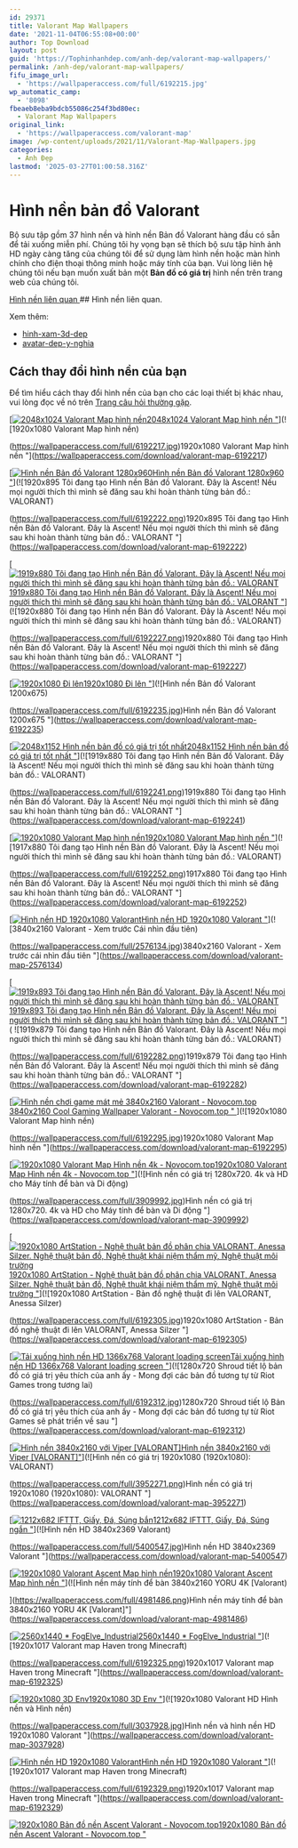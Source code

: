 ```yaml
---
id: 29371
title: Valorant Map Wallpapers
date: '2021-11-04T06:55:08+00:00'
author: Top Download
layout: post
guid: 'https://Tophinhanhdep.com/anh-dep/valorant-map-wallpapers/'
permalink: /anh-dep/valorant-map-wallpapers/
fifu_image_url:
  - 'https://wallpaperaccess.com/full/6192215.jpg'
wp_automatic_camp:
  - '8098'
fbeaeb8eba9bdcb55086c254f3bd80ec:
  - Valorant Map Wallpapers
original_link:
  - 'https://wallpaperaccess.com/valorant-map'
image: /wp-content/uploads/2021/11/Valorant-Map-Wallpapers.jpg
categories:
  - Ảnh Đẹp
lastmod: '2025-03-27T01:00:58.316Z'
---
```

# Hình nền bản đồ Valorant

Bộ sưu tập gồm 37 hình nền và hình nền Bản đồ Valorant hàng đầu có sẵn để tải xuống miễn phí. Chúng tôi hy vọng bạn sẽ thích bộ sưu tập hình ảnh HD ngày càng tăng của chúng tôi để sử dụng làm hình nền hoặc màn hình chính cho điện thoại thông minh hoặc máy tính của bạn. Vui lòng liên hệ chúng tôi nếu bạn muốn xuất bản một **Bản đồ có giá trị** hình nền trên trang web của chúng tôi.

[Hình nền liên quan ](#related) ## Hình nền liên quan.

   
 Xem thêm:

   
- [hinh-xam-3d-dep](https://tophinhanhdep.com/hinh-xam-dep/hinh-xam-3d-dep/)
- [avatar-dep-y-nghia](https://tophinhanhdep.com/anh-avatar/avatar-dep-y-nghia/)

## Cách thay đổi hình nền của bạn

Để tìm hiểu cách thay đổi hình nền của bạn cho các loại thiết bị khác nhau, vui lòng đọc về nó trên [Trang câu hỏi thường gặp](https://tophinhanhdep.com/faq/).

  
[[![2048x1024 Valorant Map hình nền](https://wallpaperaccess.com/full/6192215.jpg)2048x1024 Valorant Map hình nền "](https://wallpaperaccess.com/download/valorant-map-6192215)](![1920x1080 Valorant Map hình nền)

(https://wallpaperaccess.com/full/6192217.jpg)1920x1080 Valorant Map hình nền "](https://wallpaperaccess.com/download/valorant-map-6192217)

[[![Hình nền Bản đồ Valorant 1280x960](https://wallpaperaccess.com/full/6192218.jpg)Hình nền Bản đồ Valorant 1280x960 "](https://wallpaperaccess.com/download/valorant-map-6192218)](![1920x895 Tôi đang tạo Hình nền Bản đồ Valorant.  Đây là Ascent!  Nếu mọi người thích thì mình sẽ đăng sau khi hoàn thành từng bản đồ.: VALORANT)

(https://wallpaperaccess.com/full/6192222.png)1920x895 Tôi đang tạo Hình nền Bản đồ Valorant. Đây là Ascent! Nếu mọi người thích thì mình sẽ đăng sau khi hoàn thành từng bản đồ.: VALORANT "](https://wallpaperaccess.com/download/valorant-map-6192222)

[[![1919x880 Tôi đang tạo Hình nền Bản đồ Valorant.  Đây là Ascent!  Nếu mọi người thích thì mình sẽ đăng sau khi hoàn thành từng bản đồ.: VALORANT](https://wallpaperaccess.com/full/6192224.png)1919x880 Tôi đang tạo Hình nền Bản đồ Valorant. Đây là Ascent! Nếu mọi người thích thì mình sẽ đăng sau khi hoàn thành từng bản đồ.: VALORANT "](https://wallpaperaccess.com/download/valorant-map-6192224)](![1920x880 Tôi đang tạo Hình nền Bản đồ Valorant.  Đây là Ascent!  Nếu mọi người thích thì mình sẽ đăng sau khi hoàn thành từng bản đồ.: VALORANT)

(https://wallpaperaccess.com/full/6192227.png)1920x880 Tôi đang tạo Hình nền Bản đồ Valorant. Đây là Ascent! Nếu mọi người thích thì mình sẽ đăng sau khi hoàn thành từng bản đồ.: VALORANT "](https://wallpaperaccess.com/download/valorant-map-6192227)

[[![1920x1080 Đi lên](https://wallpaperaccess.com/full/6192233.png)1920x1080 Đi lên "](https://wallpaperaccess.com/download/valorant-map-6192233)](![Hình nền Bản đồ Valorant 1200x675)

(https://wallpaperaccess.com/full/6192235.jpg)Hình nền Bản đồ Valorant 1200x675 "](https://wallpaperaccess.com/download/valorant-map-6192235)

[[![2048x1152 Hình nền bản đồ có giá trị tốt nhất](https://wallpaperaccess.com/full/6192238.jpg)2048x1152 Hình nền bản đồ có giá trị tốt nhất "](https://wallpaperaccess.com/download/valorant-map-6192238)](![1919x880 Tôi đang tạo Hình nền Bản đồ Valorant.  Đây là Ascent!  Nếu mọi người thích thì mình sẽ đăng sau khi hoàn thành từng bản đồ.: VALORANT)

(https://wallpaperaccess.com/full/6192241.png)1919x880 Tôi đang tạo Hình nền Bản đồ Valorant. Đây là Ascent! Nếu mọi người thích thì mình sẽ đăng sau khi hoàn thành từng bản đồ.: VALORANT "](https://wallpaperaccess.com/download/valorant-map-6192241)

[[![1920x1080 Valorant Map hình nền](https://wallpaperaccess.com/full/6192248.jpg)1920x1080 Valorant Map hình nền "](https://wallpaperaccess.com/download/valorant-map-6192248)](![1917x880 Tôi đang tạo Hình nền Bản đồ Valorant.  Đây là Ascent!  Nếu mọi người thích thì mình sẽ đăng sau khi hoàn thành từng bản đồ.: VALORANT)

(https://wallpaperaccess.com/full/6192252.png)1917x880 Tôi đang tạo Hình nền Bản đồ Valorant. Đây là Ascent! Nếu mọi người thích thì mình sẽ đăng sau khi hoàn thành từng bản đồ.: VALORANT "](https://wallpaperaccess.com/download/valorant-map-6192252)

[[![Hình nền HD 1920x1080 Valorant](https://wallpaperaccess.com/full/6192264.jpg)Hình nền HD 1920x1080 Valorant "](https://wallpaperaccess.com/download/valorant-map-6192264)](![3840x2160 Valorant - Xem trước Cái nhìn đầu tiên)

(https://wallpaperaccess.com/full/2576134.jpg)3840x2160 Valorant - Xem trước cái nhìn đầu tiên "](https://wallpaperaccess.com/download/valorant-map-2576134)

[[![1919x893 Tôi đang tạo Hình nền Bản đồ Valorant.  Đây là Ascent!  Nếu mọi người thích thì mình sẽ đăng sau khi hoàn thành từng bản đồ.: VALORANT](https://wallpaperaccess.com/full/6192275.png)1919x893 Tôi đang tạo Hình nền Bản đồ Valorant. Đây là Ascent! Nếu mọi người thích thì mình sẽ đăng sau khi hoàn thành từng bản đồ.: VALORANT "](https://wallpaperaccess.com/download/valorant-map-6192275)]( ![1919x879 Tôi đang tạo Hình nền Bản đồ Valorant.  Đây là Ascent!  Nếu mọi người thích thì mình sẽ đăng sau khi hoàn thành từng bản đồ.: VALORANT)

(https://wallpaperaccess.com/full/6192282.png)1919x879 Tôi đang tạo Hình nền Bản đồ Valorant. Đây là Ascent! Nếu mọi người thích thì mình sẽ đăng sau khi hoàn thành từng bản đồ.: VALORANT "](https://wallpaperaccess.com/download/valorant-map-6192282)

[[![Hình nền chơi game mát mẻ 3840x2160 Valorant - Novocom.top](https://wallpaperaccess.com/full/6192290.jpg)3840x2160 Cool Gaming Wallpaper Valorant - Novocom.top " ](https://wallpaperaccess.com/download/valorant-map-6192290)](![1920x1080 Valorant Map hình nền)

(https://wallpaperaccess.com/full/6192295.jpg)1920x1080 Valorant Map hình nền "](https://wallpaperaccess.com/download/valorant-map-6192295)

[[![1920x1080 Valorant Map Hình nền 4k - Novocom.top](https://wallpaperaccess.com/full/6192298.jpg)1920x1080 Valorant Map Hình nền 4k - Novocom.top "](https://wallpaperaccess.com/download/valorant-map-6192298)](![Hình nền có giá trị 1280x720.  4k và HD cho Máy tính để bàn và Di động)

(https://wallpaperaccess.com/full/3909992.jpg)Hình nền có giá trị 1280x720. 4k và HD cho Máy tính để bàn và Di động "](https://wallpaperaccess.com/download/valorant-map-3909992)

[[![1920x1080 ArtStation - Nghệ thuật bản đồ phân chia VALORANT, Anessa Silzer.  Nghệ thuật bản đồ, Nghệ thuật khái niệm thẩm mỹ, Nghệ thuật môi trường](https://wallpaperaccess.com/full/6192301.jpg)1920x1080 ArtStation - Nghệ thuật bản đồ phân chia VALORANT, Anessa Silzer. Nghệ thuật bản đồ, Nghệ thuật khái niệm thẩm mỹ, Nghệ thuật môi trường "](https://wallpaperaccess.com/download/valorant-map-6192301)](![1920x1080 ArtStation - Bản đồ nghệ thuật đi lên VALORANT, Anessa Silzer)

(https://wallpaperaccess.com/full/6192305.jpg)1920x1080 ArtStation - Bản đồ nghệ thuật đi lên VALORANT, Anessa Silzer "](https://wallpaperaccess.com/download/valorant-map-6192305)

[[![Tải xuống hình nền HD 1366x768 Valorant loading screen](https://wallpaperaccess.com/full/6192310.jpg)Tải xuống hình nền HD 1366x768 Valorant loading screen "](https://wallpaperaccess.com/download/valorant-map-6192310)](![1280x720 Shroud tiết lộ bản đồ có giá trị yêu thích của anh ấy - Mong đợi các bản đồ tương tự từ Riot Games trong tương lai)

(https://wallpaperaccess.com/full/6192312.jpg)1280x720 Shroud tiết lộ Bản đồ có giá trị yêu thích của anh ấy - Mong đợi các bản đồ tương tự từ Riot Games sẽ phát triển về sau "](https://wallpaperaccess.com/download/valorant-map-6192312)

[[![Hình nền 3840x2160 với Viper [VALORANT]](https://wallpaperaccess.com/full/6192313.png)Hình nền 3840x2160 với Viper \[VALORANT\]"](https://wallpaperaccess.com/download/valorant-map-6192313)](![Hình nền có giá trị 1920x1080 (1920x1080): VALORANT)

(https://wallpaperaccess.com/full/3952271.png)Hình nền có giá trị 1920x1080 (1920x1080): VALORANT "](https://wallpaperaccess.com/download/valorant-map-3952271)

[[![1212x682 IFTTT, Giấy, Đá, Súng bắn](https://wallpaperaccess.com/full/6192316.png)1212x682 IFTTT, Giấy, Đá, Súng ngắn "](https://wallpaperaccess.com/download/valorant-map-6192316)](![Hình nền HD 3840x2369 Valorant)

(https://wallpaperaccess.com/full/5400547.jpg)Hình nền HD 3840x2369 Valorant "](https://wallpaperaccess.com/download/valorant-map-5400547)

[[![1920x1080 Valorant Ascent Map hình nền](https://wallpaperaccess.com/full/6192319.jpg)1920x1080 Valorant Ascent Map hình nền "](https://wallpaperaccess.com/download/valorant-map-6192319)](![Hình nền máy tính để bàn 3840x2160 YORU 4K [Valorant)

](https://wallpaperaccess.com/full/4981486.png)Hình nền máy tính để bàn 3840x2160 YORU 4K \[Valorant\]"](https://wallpaperaccess.com/download/valorant-map-4981486)

[[![2560x1440 * FogElve_Industrial](https://wallpaperaccess.com/full/6192324.jpg)2560x1440 \* FogElve\_Industrial "](https://wallpaperaccess.com/download/valorant-map-6192324)](![1920x1017 Valorant map Haven trong Minecraft)

(https://wallpaperaccess.com/full/6192325.png)1920x1017 Valorant map Haven trong Minecraft "](https://wallpaperaccess.com/download/valorant-map-6192325)

[[![1920x1080 3D Env](https://wallpaperaccess.com/full/6192327.jpg)1920x1080 3D Env "](https://wallpaperaccess.com/download/valorant-map-6192327)](![1920x1080 Valorant HD Hình nền và Hình nền)

(https://wallpaperaccess.com/full/3037928.jpg)Hình nền và hình nền HD 1920x1080 Valorant "](https://wallpaperaccess.com/download/valorant-map-3037928)

[[![Hình nền HD 1920x1080 Valorant](https://wallpaperaccess.com/full/2576099.jpg)Hình nền HD 1920x1080 Valorant "](https://wallpaperaccess.com/download/valorant-map-2576099)](![1920x1017 Valorant map Haven trong Minecraft)

(https://wallpaperaccess.com/full/6192329.png)1920x1017 Valorant map Haven trong Minecraft "](https://wallpaperaccess.com/download/valorant-map-6192329)

[![1920x1080 Bản đồ nền Ascent Valorant - Novocom.top](https://wallpaperaccess.com/full/6192333.jpg)1920x1080 Bản đồ nền Ascent Valorant - Novocom.top "](https://wallpaperaccess.com/download/valorant-map-6192333)

